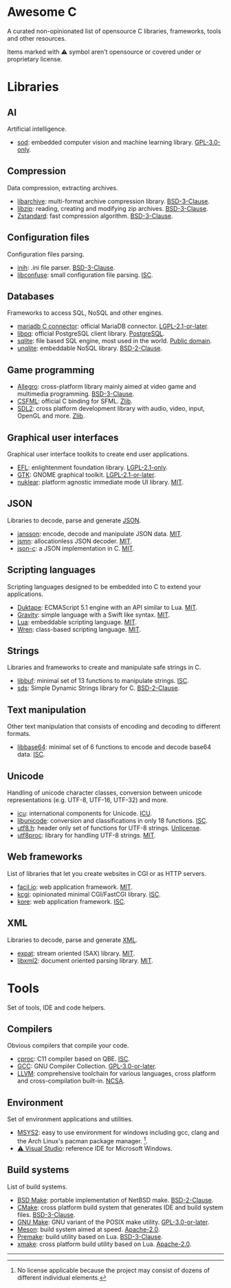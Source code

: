 Awesome C
=========

A curated non-opinionated list of opensource C libraries, frameworks, tools and
other resources.

Items marked with ⚠️ symbol aren't opensource or covered under or proprietary
license.

Libraries
=========

AI
--

Artificial intelligence.

- [sod][library-sod]: embedded computer vision and machine learning library.
  [GPL-3.0-only][license-gpl-3.0-only].

Compression
-----------

Data compression, extracting archives.

- [libarchive][library-libarchive]: multi-format archive compression library.
  [BSD-3-Clause][license-bsd-3-clause].
- [libzip][library-libzip]: reading, creating and modifying zip archives.
  [BSD-3-Clause][license-bsd-3-clause].
- [Zstandard][library-zstandard]: fast compression algorithm.
  [BSD-3-Clause][license-bsd-3-clause].

Configuration files
-------------------

Configuration files parsing.

- [inih][library-inih]: .ini file parser. [BSD-3-Clause][license-bsd-3-clause].
- [libconfuse][library-libconfuse]: small configuration file parsing.
  [ISC][license-isc].

Databases
---------

Frameworks to access SQL, NoSQL and other engines.

- [mariadb C connector][library-mariadb-c-connector]: official MariaDB
  connector. [LGPL-2.1-or-later][license-lgpl-2.1-or-later].
- [libpq][library-libpq]: official PostgreSQL client library.
  [PostgreSQL][license-postgresql].
- [sqlite][library-sqlite]: file based SQL engine, most used in the world.
  [Public domain][license-public-domain].
- [unqlite][library-unqlite]: embeddable NoSQL library.
  [BSD-2-Clause][license-bsd-2-clause].

Game programming
----------------

- [Allegro][library-allegro]: cross-platform library mainly aimed at video game
  and multimedia programming. [BSD-3-Clause][license-bsd-3-clause].
- [CSFML][library-csfml]: official C binding for SFML. [Zlib][license-zlib].
- [SDL2][library-sdl2]: cross platform development library with audio, video, input,
  OpenGL and more. [Zlib][license-zlib].

Graphical user interfaces
-------------------------

Graphical user interface toolkits to create end user applications.

- [EFL][library-efl]: enlightenment foundation library.
  [LGPL-2.1-only][license-lgpl-2.1-only].
- [GTK][library-gtk]: GNOME graphical toolkit.
  [LGPL-2.1-or-later][license-lgpl-2.1-or-later].
- [nuklear][library-nuklear]: platform agnostic immediate mode UI library.
  [MIT][license-mit].

JSON
----

Libraries to decode, parse and generate [JSON][other-json].

- [jansson][library-jansson]: encode, decode and manipulate JSON data.
  [MIT][license-mit].
- [jsmn][library-jsmn]: allocationless JSON decoder. [MIT][license-mit].
- [json-c][library-json-c]: a JSON implementation in C. [MIT][license-mit].

Scripting languages
-------------------

Scripting languages designed to be embedded into C to extend your applications.

- [Duktape][library-duktape]: ECMAScript 5.1 engine with an API similar to Lua.
  [MIT][license-mit].
- [Gravity][library-gravity]: simple language with a Swift like syntax.
  [MIT][license-mit].
- [Lua][library-lua]: embeddable scripting language. [MIT][license-mit].
- [Wren][library-wren]: class-based scripting language. [MIT][license-mit].

Strings
-------

Libraries and frameworks to create and manipulate safe strings in C.

- [libbuf][library-libbuf]: minimal set of 13 functions to manipulate strings.
  [ISC][license-isc].
- [sds][library-sds]: Simple Dynamic Strings library for C.
  [BSD-2-Clause][license-bsd-2-clause].

Text manipulation
-----------------

Other text manipulation that consists of encoding and decoding to different
formats.

- [libbase64][library-libbase64]: minimal set of 6 functions to encode and
  decode base64 data. [ISC][license-isc].

Unicode
-------

Handling of unicode character classes, conversion between unicode
representations (e.g. UTF-8, UTF-16, UTF-32) and more.

- [icu][library-icu]: international components for Unicode. [ICU][license-icu].
- [libunicode][library-libunicode]: conversion and classifications in only 18
  functions. [ISC][license-isc].
- [utf8.h][library-utf8.h]: header only set of functions for UTF-8 strings.
  [Unlicense][license-unlicense].
- [utf8proc][library-utf8proc]: library for handling UTF-8 strings.
  [MIT][license-mit].

Web frameworks
--------------

List of libraries that let you create websites in CGI or as HTTP servers.

- [facil.io][library-facio.io]: web application framework. [MIT][license-mit].
- [kcgi][library-kcgi]: opinionated minimal CGI/FastCGI library.
  [ISC][license-isc].
- [kore][library-kore]: web application framework. [ISC][license-isc].

XML
---

Libraries to decode, parse and generate [XML][other-xml].

- [expat][library-expat]: stream oriented (SAX) library. [MIT][license-mit].
- [libxml2][library-libxml2]: document oriented parsing library.
  [MIT][license-mit].

Tools
=====

Set of tools, IDE and code helpers.

Compilers
---------

Obvious compilers that compile your code.

- [cproc][tool-cproc]: C11 compiler based on QBE. [ISC][license-isc].
- [GCC][tool-gcc]: GNU Compiler Collection.
  [GPL-3.0-or-later][license-GPL-3.0-or-later].
- [LLVM][tool-llvm]: comprehensive toolchain for various languages, cross
  platform and cross-compilation built-in. [NCSA][license-ncsa].

Environment
-----------

Set of environment applications and utilities.

- [MSYS2][tool-msys2]: easy to use environment for windows including gcc, clang
  and the Arch Linux's pacman package manager. [^1].
- [⚠️ Visual Studio][tool-visual-studio]: reference IDE for Microsoft Windows.

Build systems
-------------

List of build systems.

- [BSD Make][tool-bsd-make]: portable implementation of NetBSD make.
  [BSD-2-Clause][license-bsd-2-clause].
- [CMake][tool-cmake]: cross platform build system that generates IDE and build
  system files. [BSD-3-Clause][license-bsd-3-clause].
- [GNU Make][tool-gnu-make]: GNU variant of the POSIX make utility.
  [GPL-3.0-or-later][license-gpl-3.0-or-later].
- [Meson][tool-meson]: build system aimed at speed.
  [Apache-2.0][license-apache-2.0].
- [Premake][tool-premake]: build utility based on Lua.
  [BSD-3-Clause][license-bsd-3-clause].
- [xmake][tool-xmake]: cross platform build utility based on Lua.
  [Apache-2.0][license-apache-2.0].

---

[^1]: No license applicable because the project may consist of dozens of
      different individual elements.

[library-allegro]: https://liballeg.org
[library-csfml]: https://www.sfml-dev.org/download/csfml/index.php
[library-duktape]: https://duktape.org
[library-efl]: https://www.enlightenment.org/about-efl
[library-expat]: https://libexpat.github.io
[library-facio.io]: https://facil.io
[library-gravity]: https://marcobambini.github.io/gravity
[library-gtk]: https://gtk.org
[library-icu]: https://icu.unicode.org
[library-inih]: https://github.com/benhoyt/inih
[library-jansson]: https://github.com/akheron/jansson
[library-jsmn]: https://zserge.com/jsmn
[library-json-c]: http://json-c.github.io/json-c
[library-kcgi]: https://kristaps.bsd.lv/kcgi
[library-kore]: https://kore.io
[library-libarchive]: http://libarchive.org
[library-libbase64]: https://projects.malikania.fr/libbase64
[library-libbuf]: https://projects.malikania.fr/libbuf
[library-libconfuse]: https://github.com/libconfuse/libconfuse
[library-libpq]: https://www.postgresql.org/docs/current/libpq.html
[library-libunicode]: https://projects.malikania.fr/libunicode
[library-libxml2]: https://gitlab.gnome.org/GNOME/libxml2/-/wikis/home
[library-libzip]: https://libzip.org
[library-lua]: https://www.lua.org
[library-mariadb-c-connector]: https://github.com/mariadb-corporation/mariadb-connector-c
[library-mariadb]: https://mariadb.org
[library-nuklear]: https://github.com/Immediate-Mode-UI/Nuklear
[library-sdl2]: https://libsdl.org
[library-sds]: https://github.com/antirez/sds
[library-sod]: https://sod.pixlab.io
[library-sqlite]: https://sqlite.org
[library-unqlite]: https://unqlite.org
[library-utf8.h]: https://github.com/sheredom/utf8.h
[library-utf8proc]: https://github.com/JuliaStrings/utf8proc
[library-wren]: https://wren.io
[library-zstandard]: http://facebook.github.io/zstd

[tool-bsd-make]: https://www.crufty.net/help/sjg/bmake.htm
[tool-cmake]: https://cmake.org
[tool-cproc]: https://git.sr.ht/~mcf/cproc
[tool-gcc]: https://gcc.gnu.org
[tool-gnu-make]: https://www.gnu.org/software/make
[tool-llvm]: https://llvm.org
[tool-meson]: https://mesonbuild.com
[tool-msys2]: https://www.msys2.org
[tool-premake]: https://premake.github.io
[tool-visual-studio]: https://visualstudio.microsoft.com
[tool-xmake]: https://xmake.io

[license-apache-2.0]: https://spdx.org/licenses/Apache-2.0.html
[license-bsd-2-clause]: https://spdx.org/licenses/BSD-2-Clause.html
[license-bsd-3-clause]: https://spdx.org/licenses/BSD-3-Clause.html
[license-gpl-3.0-only]: https://spdx.org/licenses/GPL-3.0-only.html
[license-gpl-3.0-or-later]: https://spdx.org/licenses/GPL-3.0-or-later.html
[license-icu]: https://spdx.org/licenses/ICU.html
[license-isc]: https://spdx.org/licenses/ISC.html
[license-lgpl-2.1-only]: https://spdx.org/licenses/LGPL-2.1-only.html
[license-lgpl-2.1-or-later]: https://spdx.org/licenses/LGPL-2.1-or-later.html
[license-mit]: https://spdx.org/licenses/MIT.html
[license-ncsa]: https://spdx.org/licenses/NCSA.html
[license-postgresql]: https://spdx.org/licenses/PostgreSQL.html
[license-public-domain]: https://en.wikipedia.org/wiki/Public_domain
[license-unlicense]: https://spdx.org/licenses/Unlicense.html
[license-zlib]: https://spdx.org/licenses/Zlib.html

[other-json]: https://en.wikipedia.org/wiki/JavaScript_Object_Notation
[other-xml]: https://en.wikipedia.org/wiki/XML
